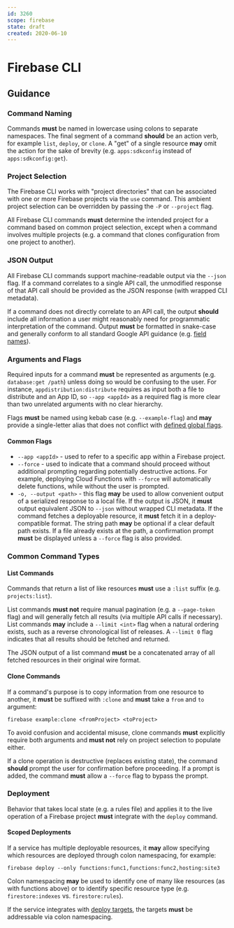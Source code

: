 ```yaml
---
id: 3260
scope: firebase
state: draft
created: 2020-06-10
---
```


# Firebase CLI

## Guidance

### Command Naming

Commands **must** be named in lowercase using colons to separate namespaces.
The final segment of a command **should** be an action verb, for example
`list`, `deploy`, or `clone`. A "get" of a single resource **may** omit the
action for the sake of brevity (e.g. `apps:sdkconfig` instead of
`apps:sdkconfig:get`).

### Project Selection

The Firebase CLI works with "project directories" that can be associated with
one or more Firebase projects via the `use` command. This ambient project
selection can be overridden by passing the `-P` or `--project` flag.

All Firebase CLI commands **must** determine the intended project for a command
based on common project selection, except when a command involves multiple
projects (e.g. a command that clones configuration from one project to
another).

### JSON Output

All Firebase CLI commands support machine-readable output via the `--json`
flag. If a command correlates to a single API call, the unmodified response of
that API call should be provided as the JSON response (with wrapped CLI
metadata).

If a command does not directly correlate to an API call, the output **should**
include all information a user might reasonably need for programmatic
interpretation of the command. Output **must** be formatted in snake-case and
generally conform to all standard Google API guidance (e.g. [field
names][aip-140]).

### Arguments and Flags

Required inputs for a command **must** be represented as arguments (e.g.
`database:get /path`) unless doing so would be confusing to the user. For
instance, `appdistribution:distribute` requires as input both a file to
distribute and an App ID, so `--app <appId>` as a required flag is more clear
than two unrelated arguments with no clear hierarchy.

Flags **must** be named using kebab case (e.g. `--example-flag`) and **may**
provide a single-letter alias that does not conflict with [defined global
flags][global-flags].

#### Common Flags

- `--app <appId>` - used to refer to a specific app within a Firebase project.
- `--force` - used to indicate that a command should proceed without additional
  prompting regarding potentially destructive actions. For example, deploying
  Cloud Functions with `--force` will automatically delete functions, while
  without the user is prompted.
- `-o, --output <path>` - this flag **may** be used to allow convenient output
  of a serialized response to a local file. If the output is JSON, it **must**
  output equivalent JSON to `--json` without wrapped CLI metadata. If the
  command fetches a deployable resource, it **must** fetch it in a
  deploy-compatible format. The string path **may** be optional if a clear
  default path exists. If a file already exists at the path, a confirmation
  prompt **must** be displayed unless a `--force` flag is also provided.

### Common Command Types

#### List Commands

Commands that return a list of like resources **must** use a `:list` suffix
(e.g. `projects:list`).

List commands **must not** require manual pagination (e.g. a `--page-token`
flag) and will generally fetch all results (via multiple API calls if
necessary). List commands **may** include a `--limit <int>` flag when a
natural ordering exists, such as a reverse chronological list of releases.
A `--limit 0` flag indicates that all results should be fetched and
returned.

The JSON output of a list command **must** be a concatenated array of all
fetched resources in their original wire format.

#### Clone Commands

If a command's purpose is to copy information from one resource to another, it
**must** be suffixed with `:clone` and **must** take a `from` and `to`
argument:

    firebase example:clone <fromProject> <toProject>

To avoid confusion and accidental misuse, clone commands **must** explicitly
require both arguments and **must not** rely on project selection to populate
either.

If a clone operation is destructive (replaces existing state), the command
**should** prompt the user for confirmation before proceeding. If a prompt is
added, the command **must** allow a `--force` flag to bypass the prompt.

### Deployment

Behavior that takes local state (e.g. a rules file) and applies it to the live
operation of a Firebase project **must** integrate with the `deploy` command.

#### Scoped Deployments

If a service has multiple deployable resources, it **may** allow specifying
which resources are deployed through colon namespacing, for example:

    firebase deploy --only functions:func1,functions:func2,hosting:site3

Colon namespacing **may** be used to identify one of many like resources (as
with functions above) or to identify specific resource type (e.g.
`firestore:indexes` vs. `firestore:rules`).

If the service integrates with [deploy targets][deploy-targets], the targets
**must** be addressable via colon namespacing.

<!-- prettier-ignore-start -->
[global-flags]: https://github.com/firebase/firebase-tools/blob/master/src/index.js
[deploy-targets]: https://firebase.google.com/docs/cli/targets
[aip-140]: ../0140.md
<!-- prettier-ignore-end -->
